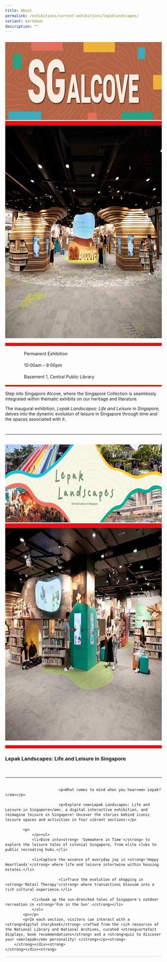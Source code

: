 ```yaml
---
title: About
permalink: /exhibitions/current-exhibitions/lepaklandscapes/
variant: markdown
description: ""
---
```

<section class="section__about">
<div class="container__card">
    <div class="row">
        <div class="col is-full" style="border-bottom: 15px solid #E21216; padding: 12px 0 0 0;">
            <img srcset="/images/event-images/Lepak Landscapes/Sg_Alcove_Banner.jpg 400w, /images/event-images/Lepak Landscapes/Sg_Alcove_Banner.jpg 1000w" sizes="(max-width: 500px) 40vw, 100vw" height="250" width="1000" src="/images/event-images/Lepak Landscapes/Sg_Alcove_Banner.jpg" alt="A title card labelled: Singapore Alcove.">
        </div>
    </div>    
    <div class="row">
        <div class="col is-full" style="padding: 0 0 12px 0;">
            <img srcset="/images/event-images/Lepak Landscapes/G1.jpg 400w, /images/event-images/Lepak Landscapes/G1.jpg 950w" sizes="(max-width: 500px) 40vw, 95vw" height="682" width="950" src="/images/event-images/Lepak Landscapes/G1.jpg" alt="A photo of the Singapore Alcove space.">
        </div>
    </div>
        <div class="row">
            <div class="col" style="border-top: 10px solid #E21216; border-bottom: 5px solid #E21216;">
                <ul style="list-style: none; margin-left: 0px;">
                    <li style="margin-bottom: 1rem;">
                        <span class="sgds-icon sgds-icon-calendar" style="font-size: 150%; display: inline-block; float: left; vertical-align: middle;"></span>
                        <div style="line-height: 150%; padding-left: 2.3rem;">Permanent Exhibition</div>
                    </li> 
                    <li style="margin-bottom: 1rem;">
                        <span class="sgds-icon sgds-icon-clock" style="font-size: 150%; display: inline-block; float: left; vertical-align: middle;"></span>
                        <div style="line-height: 150%; padding-left: 2.3rem;">10:00am – 9:00pm</div>
                    </li>          
                    <li style="margin-bottom: 1rem;">
                        <span class="sgds-icon sgds-icon-map" style="font-size: 150%; display: inline-block; float: left; vertical-align: middle;"></span>
                        <div style="line-height: 150%; padding-left: 2.3rem;">Basement 1, Central Public Library</div>
                    </li>                    
                </ul>
            </div>
        </div>
</div>
    
<div class="container__description">
    <div class="row">
        <div class="col is-full padding--top--lg">
<p>Step into Singapore Alcove, where the Singapore Collection is seamlessly integrated within thematic exhibits on our heritage and literature.</p><p>The inaugural exhibition, <em>Lepak Landscapes: Life and Leisure in Singapore, </em> delves into the dynamic evolution of leisure in Singapore through time and the spaces associated with it.</p>
        </div>
</div>
</div></section>
<hr style="margin: 40px 0 20px 0;">

<section class="section__about">
<div class="container__card">
    <div class="row">
        <div class="col is-full" style="border-bottom: 15px solid #E21216; padding: 12px 0 0 0;">
            <img srcset="/images/event-images/Lepak Landscapes/Lepak_Landscapes_Banner.JPG 400w, /images/event-images/Lepak Landscapes/Lepak_Landscapes_Banner.JPG 1000w" sizes="(max-width: 500px) 40vw, 100vw" height="250" width="1000" src="/images/event-images/Lepak Landscapes/Lepak_Landscapes_Banner.JPG" alt="A title card labelled: Lepak Landscapes">
        </div>
    </div>    
    <div class="row">
        <div class="col is-full" style="padding: 0 0 12px 0;">
            <img srcset="/images/event-images/Lepak Landscapes/G2.jpg 400w, /images/event-images/Lepak Landscapes/G2.jpg 950w" sizes="(max-width: 500px) 40vw, 95vw" height="682" width="950" src="/images/event-images/Lepak Landscapes/G2.jpg" alt="A photo of the Lepak Landscape exhibition.">
        </div>
    </div>
        <div class="row">
            <div class="col" style="border-top: 10px solid #E21216; border-bottom: 0px solid #E21216;"><h3><strong>Lepak Landscapes: Life and Leisure in Singapore</strong></h3>
													<hr style="margin: 50px 0 30px 0;">
							
							<p>What comes to mind when you hear<em> Lepak?</em></p>

							<p>Explore <em>Lepak Landscapes: Life and Leisure in Singapore</em>, a digital interactive exhibition, and reimagine leisure in Singapore! Uncover the stories behind iconic leisure spaces and activities in four vibrant sections:</p>

            <p>
                </p><ul>
                <li>Dive into<strong> 'Somewhere in Time'</strong> to explore the leisure tales of colonial Singapore, from elite clubs to public recreating hubs.</li>

                <li>Capture the essence of everyday joy in <strong>'Happy Heartlands'</strong> where life and leisure intertwine within housing estates.</li>
                 
							<li>Trace the evolution of shopping in <strong>'Retail Therapy'</strong> where transactions blossom into a rich cultural experience.</li>
                 
                <li>Soak up the sun-drenched tales of Singapore's outdoor recreation in <strong>'Fun in the Sun'.</strong></li> 
                </ul>
            <p></p>
            <p>In each section, visitors can interact with a <strong>digital storybook</strong> crafted from the rich resources of the National Library and National Archives, curated <strong>artefact displays, book recommendations</strong> and a <strong>quiz to discover your <em>lepak</em> personality! </strong></p><strong>
        </strong></div><strong>
    </strong></div><strong>
</strong></div><strong>
<div class="container__line padding--lg">
    <div class="row">
        <div class="col is-12" style="padding: 2px 0; background-color: #efefef;">
        </div>
    </div>
</div>
							</strong></section>